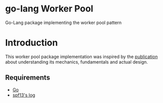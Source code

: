 # go-lang Worker Pool
Go-Lang package implementing the worker pool pattern

# Introduction
This worker pool package implementation was inspired by the [publication](https://medium.com/p/48a83b7fc1f5/edit) about understanding its mechanics,
fundamentals and actual design.

## Requirements
- [Go](https://golang.org/dl/)
- [spf13's log](https://github.com/spf13/jwalterweatherman)
